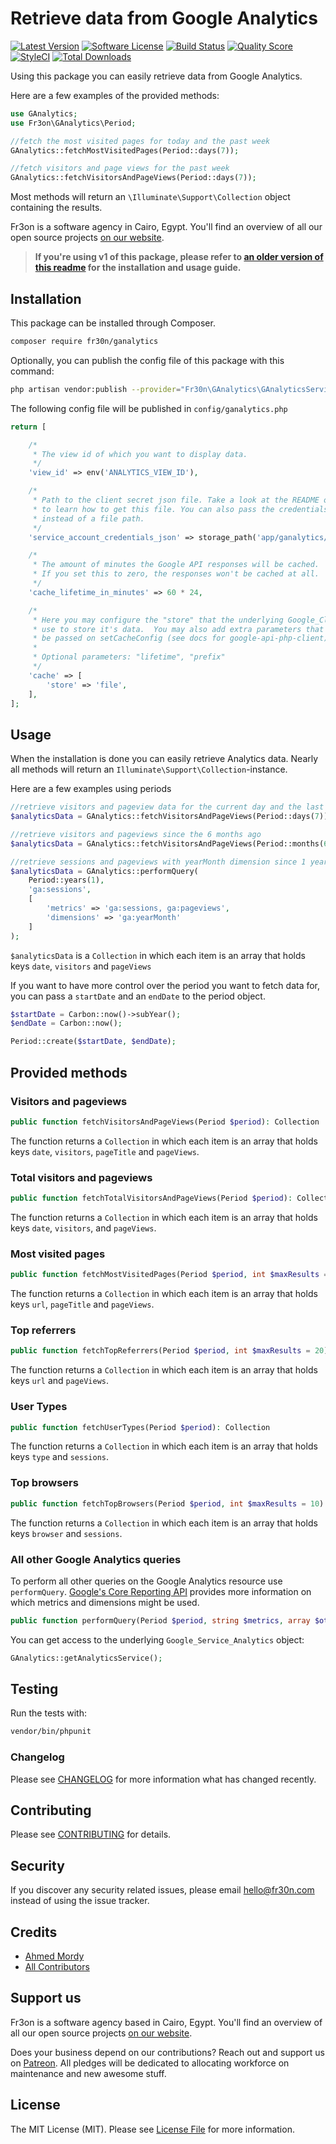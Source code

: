 #  Retrieve data from Google Analytics

[![Latest Version](https://img.shields.io/github/release/fr30n/ganalytics.svg?style=flat-square)](https://github.com/fr30n/ganalytics/releases)
[![Software License](https://img.shields.io/badge/license-MIT-brightgreen.svg?style=flat-square)](LICENSE.md)
[![Build Status](https://img.shields.io/travis/fr30n/ganalytics/master.svg?style=flat-square)](https://travis-ci.org/fr30n/ganalytics)
[![Quality Score](https://img.shields.io/scrutinizer/g/fr30n/ganalytics.svg?style=flat-square)](https://scrutinizer-ci.com/g/fr30n/ganalytics-analytics)
[![StyleCI](https://styleci.io/repos/178206408/shield)](https://styleci.io/repos/178206408)
[![Total Downloads](https://img.shields.io/packagist/dt/fr30n/ganalytics.svg?style=flat-square)](https://packagist.org/packages/fr30n/ganalytics)

Using this package you can easily retrieve data from Google Analytics.

Here are a few examples of the provided methods:

```php
use GAnalytics;
use Fr3on\GAnalytics\Period;

//fetch the most visited pages for today and the past week
GAnalytics::fetchMostVisitedPages(Period::days(7));

//fetch visitors and page views for the past week
GAnalytics::fetchVisitorsAndPageViews(Period::days(7));
```

Most methods will return an `\Illuminate\Support\Collection` object containing the results.

Fr3on is a software agency in Cairo, Egypt. You'll find an overview of all our open source projects [on our website](https://fr30n.com).

> **If you're using v1 of this package, please refer to [an older version of this readme](https://github.com/fr30n/ganalytics/blob/88eb75beadcd8dade2f3ee2423f3716253b2104d/README.md) for the installation and usage guide.**

## Installation

This package can be installed through Composer.

``` bash
composer require fr30n/ganalytics
```

Optionally, you can publish the config file of this package with this command:

``` bash
php artisan vendor:publish --provider="Fr30n\GAnalytics\GAnalyticsServiceProvider"
```

The following config file will be published in `config/ganalytics.php`

```php
return [

    /*
     * The view id of which you want to display data.
     */
    'view_id' => env('ANALYTICS_VIEW_ID'),

    /*
     * Path to the client secret json file. Take a look at the README of this package
     * to learn how to get this file. You can also pass the credentials as an array 
     * instead of a file path.
     */
    'service_account_credentials_json' => storage_path('app/ganalytics/service-account-credentials.json'),

    /*
     * The amount of minutes the Google API responses will be cached.
     * If you set this to zero, the responses won't be cached at all.
     */
    'cache_lifetime_in_minutes' => 60 * 24,

    /*
     * Here you may configure the "store" that the underlying Google_Client will
     * use to store it's data.  You may also add extra parameters that will
     * be passed on setCacheConfig (see docs for google-api-php-client).
     *
     * Optional parameters: "lifetime", "prefix"
     */
    'cache' => [
        'store' => 'file',
    ],
];
```

## Usage

When the installation is done you can easily retrieve Analytics data. Nearly all methods will return an `Illuminate\Support\Collection`-instance.


Here are a few examples using periods 
```php
//retrieve visitors and pageview data for the current day and the last seven days
$analyticsData = GAnalytics::fetchVisitorsAndPageViews(Period::days(7));

//retrieve visitors and pageviews since the 6 months ago
$analyticsData = GAnalytics::fetchVisitorsAndPageViews(Period::months(6));

//retrieve sessions and pageviews with yearMonth dimension since 1 year ago 
$analyticsData = GAnalytics::performQuery(
    Period::years(1),
    'ga:sessions',
    [
        'metrics' => 'ga:sessions, ga:pageviews',
        'dimensions' => 'ga:yearMonth'
    ]
);
```

`$analyticsData` is a `Collection` in which each item is an array that holds keys `date`, `visitors` and `pageViews`

If you want to have more control over the period you want to fetch data for, you can pass a `startDate` and an `endDate` to the period object.

```php
$startDate = Carbon::now()->subYear();
$endDate = Carbon::now();

Period::create($startDate, $endDate);
```

## Provided methods

### Visitors and pageviews

```php
public function fetchVisitorsAndPageViews(Period $period): Collection
```

The function returns a `Collection` in which each item is an array that holds keys `date`, `visitors`, `pageTitle` and `pageViews`.

### Total visitors and pageviews

```php
public function fetchTotalVisitorsAndPageViews(Period $period): Collection
```

The function returns a `Collection` in which each item is an array that holds keys `date`, `visitors`, and `pageViews`.

### Most visited pages

```php
public function fetchMostVisitedPages(Period $period, int $maxResults = 20): Collection
```

The function returns a `Collection` in which each item is an array that holds keys `url`, `pageTitle` and `pageViews`.

### Top referrers

```php
public function fetchTopReferrers(Period $period, int $maxResults = 20): Collection
```

The function returns a `Collection` in which each item is an array that holds keys `url` and `pageViews`.

### User Types

```php
public function fetchUserTypes(Period $period): Collection
```

The function returns a `Collection` in which each item is an array that holds keys `type` and `sessions`.

### Top browsers

```php
public function fetchTopBrowsers(Period $period, int $maxResults = 10): Collection
```

The function returns a `Collection` in which each item is an array that holds keys `browser` and `sessions`.

### All other Google Analytics queries

To perform all other queries on the Google Analytics resource use `performQuery`.  [Google's Core Reporting API](https://developers.google.com/analytics/devguides/reporting/core/v3/common-queries) provides more information on which metrics and dimensions might be used.

```php
public function performQuery(Period $period, string $metrics, array $others = [])
```

You can get access to the underlying `Google_Service_Analytics` object:

```php
GAnalytics::getAnalyticsService();
```

## Testing

Run the tests with:

``` bash
vendor/bin/phpunit
```

### Changelog

Please see [CHANGELOG](CHANGELOG.md) for more information what has changed recently.

## Contributing

Please see [CONTRIBUTING](CONTRIBUTING.md) for details.

## Security

If you discover any security related issues, please email hello@fr30n.com instead of using the issue tracker.

## Credits

- [Ahmed Mordy](https://github.com/fr30n)
- [All Contributors](../../contributors)

## Support us

Fr3on is a software agency based in Cairo, Egypt. You'll find an overview of all our open source projects [on our website](https://fr30n.com).

Does your business depend on our contributions? Reach out and support us on [Patreon](https://www.patreon.com/fr30n).
All pledges will be dedicated to allocating workforce on maintenance and new awesome stuff.

## License

The MIT License (MIT). Please see [License File](LICENSE.md) for more information.
